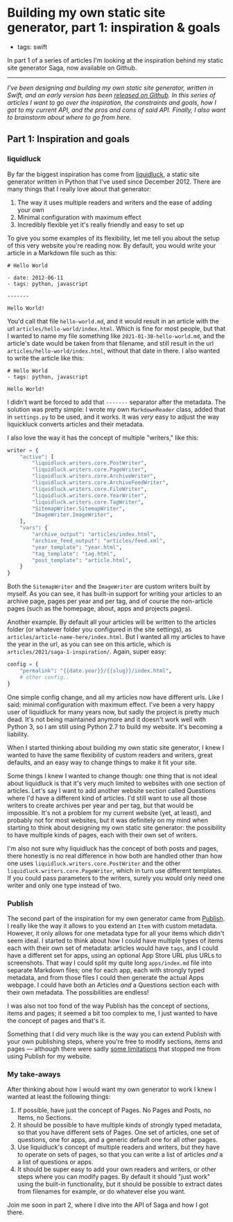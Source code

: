 # Building my own static site generator, part 1: inspiration & goals
- tags: swift

In part 1 of a series of articles I'm looking at the inspiration behind my static site generator Saga, now available on Github.

---

*I've been designing and building my own static site generator, written in Swift, and an early version has been [released on Github](https://github.com/loopwerk/Saga). In this series of articles I want to go over the inspiration, the constraints and goals, how I got to my current API, and the pros and cons of said API. Finally, I also want to brainstorm about where to go from here.*

## Part 1: Inspiration and goals

### liquidluck
By far the biggest inspiration has come from [liquidluck](https://github.com/avelino/liquidluck), a static site generator written in Python that I've used since December 2012. There are many things that I really love about that generator: 

1. The way it uses multiple readers and writers and the ease of adding your own
2. Minimal configuration with maximum effect
3. Incredibly flexible yet it's really friendly and easy to set up

To give you some examples of its flexibility, let me tell you about the setup of this very website you're reading now. By default, you would write your article in a Markdown file such as this:

```
# Hello World

- date: 2012-06-11
- tags: python, javascript

-------

Hello World!
```

You'd call that file `hello-world.md`, and it would result in an article with the url `articles/hello-world/index.html`. Which is fine for most people, but that I wanted to name my file something like `2021-01-30-hello-world.md`, and the article's date would be taken from that filename, and still result in the url `articles/hello-world/index.html`, without that date in there. I also wanted to write the article like this:

```
# Hello World
- tags: python, javascript

Hello World!
```

I didn't want be forced to add that `-------` separator after the metadata. The solution was pretty simple: I wrote my own `MarkdownReader` class, added that in `settings.py` to be used, and it works. It was *very* easy to adjust the way liquickluck converts articles and their metadata.

I also love the way it has the concept of multiple "writers," like this:

``` python
writer = {
    "active": [
        "liquidluck.writers.core.PostWriter",
        "liquidluck.writers.core.PageWriter",
        "liquidluck.writers.core.ArchiveWriter",
        "liquidluck.writers.core.ArchiveFeedWriter",
        "liquidluck.writers.core.FileWriter",
        "liquidluck.writers.core.YearWriter",
        "liquidluck.writers.core.TagWriter",
        "SitemapWriter.SitemapWriter",
        "ImageWriter.ImageWriter",
    ],
    "vars": {
        "archive_output": "articles/index.html",
        "archive_feed_output": "articles/feed.xml",
        "year_template": "year.html",
        "tag_template": "tag.html",
        "post_template": "article.html",
    }
}
```

Both the `SitemapWriter` and the `ImageWriter` are custom writers built by myself. As you can see, it has built-in support for writing your articles to an archive page, pages per year and per tag, and of course the non-article pages (such as the homepage, about, apps and projects pages).

Another example. By default all your articles will be written to the articles folder (or whatever folder you configured in the site settings), as `articles/article-name-here/index.html`. But I wanted all my articles to have the year in the url, as you can see on this article, which is `articles/2021/saga-1-inspiration/`. Again, super easy:

``` python
config = {
    "permalink": "{{date.year}}/{{slug}}/index.html",
    # other config..
}
```

One simple config change, and all my articles now have different urls. Like I said: minimal configuration with maximum effect. I've been a very happy user of liquidluck for many years now, but sadly the project is pretty much dead. It's not being maintained anymore and it doesn't work well with Python 3, so I am still using Python 2.7 to build my website. It's becoming a liability.

When I started thinking about building my own static site generator, I knew I wanted to have the same flexibility of custom readers and writers, great defaults, and an easy way to change things to make it fit your site.

Some things I knew I wanted to change though: one thing that is not ideal about liquidluck is that it's very much limited to websites with one section of articles. Let's say I want to add another website section called Questions where I'd have a different kind of articles. I'd still want to use all those writers to create archives per year and per tag, but that would be impossible. It's not a problem for my current website (yet, at least), and probably not for most websites, but it was definitely on my mind when starting to think about designing my own static site generator: the possibility to have multiple kinds of pages, each with their own set of writers.

I'm also not sure why liquidluck has the concept of both posts and pages, there honestly is no real difference in how both are handled other than how one uses `liquidluck.writers.core.PostWriter` and the other `liquidluck.writers.core.PageWriter`, which in turn use different templates. If you could pass parameters to the writers, surely you would only need one writer and only one type instead of two.

### Publish
The second part of the inspiration for my own generator came from [Publish](https://github.com/johnsundell/publish). I really like the way it allows to you extend an `Item` with custom metadata. However, it only allows for one metadata type for all your items which didn't seem ideal. I started to think about how I could have multiple types of items each with their own set of metadata: articles would have `tags`, and I could have a different set for apps, using an optional App Store URL plus URLs to screenshots. That way I could split my quite long `apps/index.md` file into separate Markdown files; one for each app, each with strongly typed metadata, and from those files I could then generate the actual Apps webpage. I could have both an Articles *and* a Questions section each with their own metadata. The possibilities are endless!

I was also not too fond of the way Publish has the concept of sections, items and pages; it seemed a bit too complex to me, I just wanted to have the concept of pages and that's it.

Something that I did very much like is the way you can extend Publish with your own publishing steps, where you're free to modify sections, items and pages — although there were sadly [some limitations](/articles/2021/static-site-publish/) that stopped me from using Publish for my website.

### My take-aways
After thinking about how I would want my own generator to work I knew I wanted at least the following things:

1. If possible, have just the concept of Pages. No Pages and Posts, no Items, no Sections.
2. It should be possible to have multiple kinds of strongly typed metadata, so that you have different sets of Pages. One set of articles, one set of questions, one for apps, and a generic default one for all other pages.
3. Use liquidluck's concept of multiple readers and writers, but they have to operate on sets of pages, so that you can write a list of articles *and* a a list of questions or apps.
4. It should be super easy to add your own readers and writers, or other steps where you can modify pages. By default it should "just work" using the built-in functionality, but it should be possible to extract dates from filenames for example, or do whatever else you want.

Join me soon in part 2, where I dive into the API of Saga and how I got there.